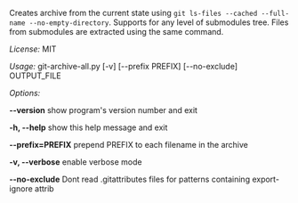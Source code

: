 Creates archive from the current state using `git ls-files --cached --full-name --no-empty-directory`. Supports for any level of submodules tree. Files from submodules are extracted using the same command.

*License:* MIT

*Usage:* git-archive-all.py [-v] [--prefix PREFIX] [--no-exclude] OUTPUT_FILE

*Options:*

  **--version**             show program's version number and exit
  
  **-h, --help**            show this help message and exit
  
  **--prefix=PREFIX**       prepend PREFIX to each filename in the archive
  
  **-v, --verbose**         enable verbose mode

  **--no-exclude**         Dont read .gitattributes files for patterns containing export-ignore attrib
